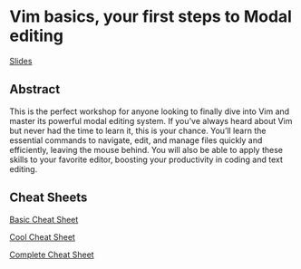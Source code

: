 # Vim basics, your first steps to Modal editing

[Slides](https://docs.google.com/presentation/d/19xvvuHJ-q5CV0kdYAB1S1uhLRUMxInbl0H-UUbn3yPA/edit?usp=sharing)

## Abstract

This is the perfect workshop for anyone looking to finally dive into Vim and master
its powerful modal editing system. If you’ve always heard about Vim but never had
the time to learn it, this is your chance. You’ll learn the essential commands to
navigate, edit, and manage files quickly and efficiently, leaving the mouse behind.
You will also be able to apply these skills to your favorite editor, boosting your
productivity in coding and text editing.

## Cheat Sheets

[Basic Cheat Sheet](https://www.pluralsight.com/resources/blog/cloud/a-vim-cheat-sheet-reference-guide)

[Cool Cheat Sheet](https://www.reddit.com/r/vim/comments/n6qfu2/update_my_vim_cheatsheet_static_printable/)

[Complete Cheat Sheet](https://www.reddit.com/r/vim/comments/32r85c/this_is_my_favorite_vim_cheat_sheet_does_anyone/)
